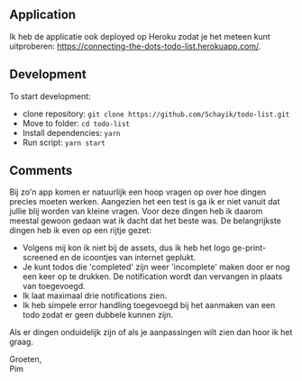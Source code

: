 
## Application
Ik heb de applicatie ook deployed op Heroku zodat je het meteen kunt uitproberen:  https://connecting-the-dots-todo-list.herokuapp.com/.

## Development
To start development:
* clone repository: `git clone https://github.com/Schayik/todo-list.git`  
* Move to folder: `cd todo-list`  
* Install dependencies: `yarn`  
* Run script: `yarn start`

## Comments
Bij zo'n app komen er natuurlijk een hoop vragen op over hoe dingen precies moeten werken. Aangezien het een test is ga ik er niet vanuit dat jullie blij worden van kleine vragen. Voor deze dingen heb ik daarom meestal gewoon gedaan wat ik dacht dat het beste was. De belangrijkste dingen heb ik even op een rijtje gezet:

* Volgens mij kon ik niet bij de assets, dus ik heb het logo ge-print-screened en de icoontjes van internet geplukt.
* Je kunt todos die 'completed' zijn weer 'incomplete' maken door er nog een keer op te drukken. De notification wordt dan vervangen in plaats van toegevoegd.
* Ik laat maximaal drie notifications zien.
* Ik heb simpele error handling toegevoegd bij het aanmaken van een todo zodat er geen dubbele kunnen zijn.

Als er dingen onduidelijk zijn of als je aanpassingen wilt zien dan hoor ik het graag.

Groeten,  
Pim
